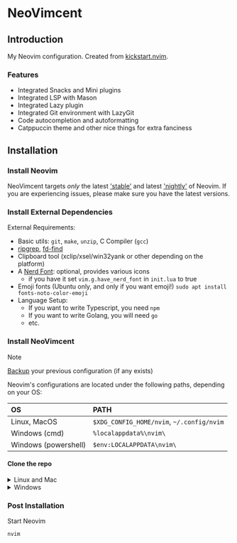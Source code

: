 # NeoVimcent

## Introduction

My Neovim configuration. Created from [kickstart.nvim](https://github.com/nvim-lua/kickstart.nvim/).

### Features

- Integrated Snacks and Mini plugins
- Integrated LSP with Mason
- Integrated Lazy plugin
- Integrated Git environment with LazyGit
- Code autocompletion and autoformatting
- Catppuccin theme and other nice things for extra fanciness

## Installation

### Install Neovim

NeoVimcent targets *only* the latest
['stable'](https://github.com/neovim/neovim/releases/tag/stable) and latest
['nightly'](https://github.com/neovim/neovim/releases/tag/nightly) of Neovim.
If you are experiencing issues, please make sure you have the latest versions.

### Install External Dependencies

External Requirements:
- Basic utils: `git`, `make`, `unzip`, C Compiler (`gcc`)
- [ripgrep](https://github.com/BurntSushi/ripgrep#installation),
  [fd-find](https://github.com/sharkdp/fd#installation)
- Clipboard tool (xclip/xsel/win32yank or other depending on the platform)
- A [Nerd Font](https://www.nerdfonts.com/): optional, provides various icons
  - if you have it set `vim.g.have_nerd_font` in `init.lua` to true
- Emoji fonts (Ubuntu only, and only if you want emoji!) `sudo apt install fonts-noto-color-emoji`
- Language Setup:
  - If you want to write Typescript, you need `npm`
  - If you want to write Golang, you will need `go`
  - etc.

### Install NeoVimcent

> [!NOTE]
> [Backup](#FAQ) your previous configuration (if any exists)

Neovim's configurations are located under the following paths, depending on your OS:

| OS | PATH |
| :- | :--- |
| Linux, MacOS | `$XDG_CONFIG_HOME/nvim`, `~/.config/nvim` |
| Windows (cmd)| `%localappdata%\nvim\` |
| Windows (powershell)| `$env:LOCALAPPDATA\nvim\` |

#### Clone the repo

<details><summary> Linux and Mac </summary>

```sh
git clone https://github.com/conradthegray/nvim-config "${XDG_CONFIG_HOME:-$HOME/.config}"/nvim
```

</details>

<details><summary> Windows </summary>

If you're using `cmd.exe`:

```
git clone https://github.com/conradthegray/nvim-config "%localappdata%\nvim"
```

If you're using `powershell.exe`

```
git clone https://github.com/conradthegray/nvim-config "${env:LOCALAPPDATA}\nvim"
```

</details>

### Post Installation

Start Neovim

```sh
nvim
```
